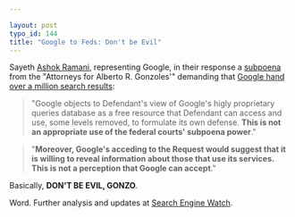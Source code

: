 ```yaml
---

layout: post
typo_id: 144
title: "Google to Feds: Don't be Evil"
---
```

Sayeth [Ashok Ramani](http://www.kvn.com/attorneys_bio.php?id=33),
representing Google, in their response a
[subpoena](http://i.i.com.com/cnwk.1d/pdf/ne/2006/google-doj/mcelvain.declaration.pdf)
from the "Attorneys for Alberto R. Gonzoles'" demanding that [Google
hand over a million search
results](http://www.siliconvalley.com/mld/siliconvalley/13657386.htm):

> "Google objects to Defendant's view of Google's higly proprietary
> queries database as a free resource that Defendant can access and use,
> some levels removed, to formulate its own defense. **This is not an
> appropriate use of the federal courts' subpoena power**."

> "**Moreover, Google's acceding to the Request would suggest that it is
> willing to reveal information about those that use its services. This
> is not a perception that Google can accept**."

Basically, **DON'T BE EVIL, GONZO**.

Word. Further analysis and updates at [Search Engine
Watch](http://blog.searchenginewatch.com/blog/060119-060352).
